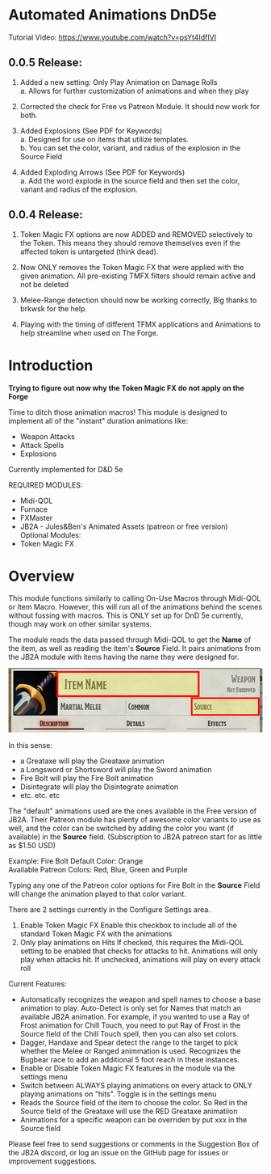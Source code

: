 # Automated Animations DnD5e

Tutorial Video: https://www.youtube.com/watch?v=psYt4IdfIVI

## 0.0.5 Release:
1.	Added a new setting: Only Play Animation on Damage Rolls  
   a.	Allows for further customization of animations and when they play

2.	Corrected the check for Free vs Patreon Module. It should now work for both.

3.	Added Explosions (See PDF for Keywords)  
   a.	Designed for use on items that utilize templates.  
   b.	You can set the color, variant, and radius of the explosion in the Source Field

4.	Added Exploding Arrows (See PDF for Keywords)  
   a.	Add the word explode in the source field and then set the color, variant and radius of the explosion.


## 0.0.4 Release:

1. Token Magic FX options are now ADDED and REMOVED selectively to the Token. This means they should remove themselves even if the affected token is untargeted (think dead).

2. Now ONLY removes the Token Magic FX that were applied with the given animation. All pre-existing TMFX filters should remain active and not be deleted

3. Melee-Range detection should now be working correctly, Big thanks to brkwsk for the help.

4. Playing with the timing of different TFMX applications and Animations to help streamline when used on The Forge.

# Introduction

**Trying to figure out now why the Token Magic FX do not apply on the Forge**

Time to ditch those animation macros! This module is designed to implement all of the "instant" duration animations like:

- Weapon Attacks
- Attack Spells
- Explosions

Currently implemented for D&D 5e

REQUIRED MODULES: 
- Midi-QOL
- Furnace
- FXMaster
- JB2A - Jules&Ben's Animated Assets (patreon or free version)  
Optional Modules:
- Token Magic FX

# Overview



This module functions similarly to calling On-Use Macros through Midi-QOL or Item Macro. However, this will run all of the animations behind the scenes without fussing with macros. This is ONLY set up for DnD 5e currently, though may work on other similar systems.  

The module reads the data passed through Midi-QOL to get the **Name** of the item, as well as reading the item's **Source** Field. It pairs animations from the JB2A module with items having the name they were designed for. 

![Alt text](pictures/NameandSource.png)

In this sense:
- a Greataxe will play the Greataxe animation
- a Longsword or Shortsword will play the Sword animation
- Fire Bolt will play the Fire Bolt animation
- Disintegrate will play the Disintegrate animation
- etc. etc. etc

The "default" animations used are the ones available in the Free version of JB2A. Their Patreon module has plenty of awesome color variants to use as well, and the color can be switched by adding the color you want (if available) in the **Source** field. (Subscription to JB2A patreon start for as little as $1.50 USD)

Example: Fire Bolt
Default Color: Orange  
Available Patreon Colors: Red, Blue, Green and Purple

Typing any one of the Patreon color options for Fire Bolt in the **Source** Field will change the animation played to that color variant.

There are 2 settings currently in the Configure Settings area.
1. Enable Token Magic FX
   Enable this checkbox to include all of the standard Token Magic FX with the animations
2. Only play animations on Hits
   If checked, this requires the Midi-QOL setting to be enabled that checks for attacks to hit. Animations will only play when attacks hit.
   If unchecked, animations will play on every attack roll
   
Current Features:
- Automatically recognizes the weapon and spell names to choose a base animation to play. Auto-Detect is only set for Names that match an available JB2A animation. For example, if you wanted to use a Ray of Frost animation for Chill Touch, you need to put Ray of Frost in the Source field of the Chill Touch spell, then you can also set colors.
- Dagger, Handaxe and Spear detect the range to the target to pick whether the Melee or Ranged animmation is used. Recognizes the Bugbear race to add an additional 5 foot reach in these instances.
- Enable or Disable Token Magic FX features in the module via the settings menu
- Switch between ALWAYS playing animations on every attack to ONLY playing animations on "hits". Toggle is in the settings menu
- Reads the Source field of the item to choose the color. So Red in the Source field of the Greataxe will use the RED Greataxe animatiion
- Animations for a specific weapon can be overriden by put xxx in the Source field

Please feel free to send suggestions or comments in the Suggestion Box of the JB2A discord, or log an issue on the GitHub page for issues or improvement suggestions. 
